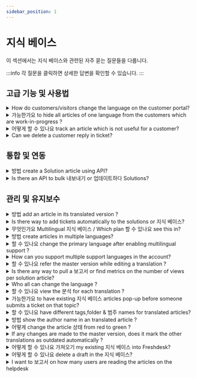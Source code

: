 ```yaml
---
sidebar_position: 1
---
```


# 지식 베이스

이 섹션에서는 지식 베이스와 관련된 자주 묻는 질문들을 다룹니다.

:::info
각 질문을 클릭하면 상세한 답변을 확인할 수 있습니다.
:::


## 고급 기능 및 사용법

<details>
<summary>How do customers/visitors change the language on the customer portal?</summary>

<div style={{ margin: "15px 0px", padding: "0px", fontSize: "13px", fontFamily: "Arial"", border: "0px", overflowX: "auto", textAlign: "initial", color: "rgb(51, 51, 51)", textIndent: "0px", textDecorationStyle: "initial", textDecorationColor: "initial" }}><p><span style={{ fontSize: "16px" }}>For verified customers, the portal is displayed in the language they have chosen in their<strong>&nbsp;profile.</strong></span></p><p><span style={{ fontSize: "16px" }}><br /></span></p><p><span style={{ fontSize: "16px" }}>Generally, when a user lands on the customer portal they would be able to view the portal in other languages by clicking on the <strong>drop-down</strong> displayed at the right end of the navigation bar.&nbsp;</span></p><p><br /></p><p><span dir="ltr" style={{ fontSize: "16px" }}><img src="#" style={{ width: "490px" }} class="fr-fic fr-fil fr-dib" /></span><br /></p></div><p><br /></p>

</details>

<details>
<summary>가능한가요 to hide all articles of one language from the customers which are work-in-progress ?</summary>

<p style={{ margin: "0px", padding: "0px", fontSize: "13px", fontFamily: "\"Helvetica Neue\", Helvetica, Arial, sans-serif", border: "0px", lineHeight: "1.4", wordBreak: "normal", wordWrap: "break-word", color: "rgb(51, 51, 51)", textAlign: "start", textIndent: "0px", textDecorationStyle: "initial", textDecorationColor: "initial" }}><span style={{ margin: "0px", padding: "0px", fontSize: "16px", fontFamily: "Arial, Helvetica, sans-serif", border: "0px" }}>Please navigate to <strong dir="ltr">Admin -&gt; Account -&gt; Helpdesk Settings -&gt;</strong> to add <strong >"supported languages" </strong>by setting up multilingual support. They are by default hidden from the customer portal. </span></p><p style={{ margin: "0px", padding: "0px", fontSize: "13px", fontFamily: "\"Helvetica Neue\", Helvetica, Arial, sans-serif", border: "0px", lineHeight: "1.4", wordBreak: "normal", wordWrap: "break-word", color: "rgb(51, 51, 51)", textAlign: "start", textIndent: "0px", textDecorationStyle: "initial", textDecorationColor: "initial" }}><br /></p><p style={{ margin: "0px", padding: "0px", fontSize: "13px", fontFamily: "\"Helvetica Neue\", Helvetica, Arial, sans-serif", border: "0px", lineHeight: "1.4", wordBreak: "normal", wordWrap: "break-word", color: "rgb(51, 51, 51)", textAlign: "start", textIndent: "0px", textDecorationStyle: "initial", textDecorationColor: "initial" }}><span style={{ margin: "0px", padding: "0px", fontSize: "16px", fontFamily: "Arial, Helvetica, sans-serif", border: "0px" }}>You can change its visibility clicking on the <strong >eye</strong> beside each language which would make it visible on the portal. </span></p><p ><br /></p>

</details>

<details>
<summary>어떻게 할 수 있나요 track an article which is not useful for a customer?</summary>

<p>When an article is published, there is a message at the bottom which says "Did you find it helpful?" which is basically a yes or no question. Upon giving a negative feedback, it creates a new ticket within the portal. Feedback on the article is visible in the Feedback section in the specific Article View page. </p><p><br /></p><p>This way you could resolve these tickets and address the negative feedback as well all from one place. </p>

</details>

<details>
<summary>Can we delete a customer reply in ticket?</summary>

<p>No, a customer's response in a ticket can never be deleted by agents and also the customers themselves cannot revert back their replies.</p>

</details>


## 통합 및 연동

<details>
<summary>방법 create a Solution article using API?</summary>

<p>This <a href="https://developers.freshdesk.com/api/#solutions" target="_blank" rel="noreferrer noopener">link</a> has the detailed procedure to create or edit a Solution article using API.</p>

</details>

<details>
<summary>Is there an API to bulk 내보내기 or 업데이트하다 Solutions?</summary>

<p>Yes, refer this <a href="https://developers.freshdesk.com/api/#solutions" rel="noreferrer noopener" target="_blank">link</a> to get the API details to export or update Solutions articles and folders. </p><p><br /></p><p dir="ltr">You can also do this by navigating to <strong>Admin &gt; Account &gt; Account Details &gt; and click on 'Export'</strong>. This will send a downloadable link to the registered agent email address, clicking on which would download a folder containing Solutions in XML format, along with other account information. Please note that only Agents with the 'Account Administrator' role would have access to Account Settings and only these agents would be able to trigger an account export.</p>

</details>


## 관리 및 유지보수

<details>
<summary>방법 add an article in its translated version ?</summary>

<div style={{ margin: "15px 0px", padding: "0px", fontSize: "13px", fontFamily: "\"Helvetica Neue\", Helvetica, Arial, sans-serif", border: "0px", overflowX: "auto", textAlign: "initial", color: "rgb(51, 51, 51)", textIndent: "0px", textDecorationStyle: "initial", textDecorationColor: "initial" }}><p style={{ margin: "0px", padding: "0px", fontSize: "13px", border: "0px", lineHeight: "1.4", wordBreak: "normal", wordWrap: "break-word" }}><span style={{ margin: "0px", padding: "0px", fontSize: "16px", fontFamily: "Arial, Helvetica, sans-serif", border: "0px" }}>Please navigate to the <strong>solutions </strong>tab on the global header<strong> -&gt; click on the category -&gt;</strong> where you could open the <strong>folder of articles.</strong> When you click on <strong>"show languages",</strong> you would see the icons of the languages supported in your helpdesk. </span></p><p style={{ margin: "0px", padding: "0px", fontSize: "13px", border: "0px", lineHeight: "1.4", wordBreak: "normal", wordWrap: "break-word" }}><br /></p><p style={{ margin: "0px", padding: "0px", fontSize: "13px", border: "0px", lineHeight: "1.4", wordBreak: "normal", wordWrap: "break-word" }}><span style={{ margin: "0px", padding: "0px", fontSize: "16px", fontFamily: "Arial, Helvetica, sans-serif", border: "0px" }}>Kindly add the article's translation under each icon in the respective languages. This would make them available in the language chosen in the <strong>drop-down</strong> on the customer portal. </span></p><p style={{ margin: "0px", padding: "0px", fontSize: "13px", border: "0px", lineHeight: "1.4", wordBreak: "normal", wordWrap: "break-word" }}><br /></p><p style={{ margin: "0px", padding: "0px", fontSize: "13px", border: "0px", lineHeight: "1.4", wordBreak: "normal", wordWrap: "break-word" }}><span style={{ margin: "0px", padding: "0px", fontSize: "16px", fontFamily: "Arial, Helvetica, sans-serif", border: "0px" }}>You could make an entire folder of articles in one language by following the same instructions. </span><span style={{ margin: "0px", padding: "0px", fontSize: "16px", fontFamily: "Arial, Helvetica, sans-serif", border: "0px" }}></span><br /></p></div><p><br /></p>

</details>

<details>
<summary>Is there way to add tickets automatically to the solutions or 지식 베이스?</summary>

<p><span style={{ fontSize: "16px" }}>Any email sent to kbase@&lt;yourcompanyname&gt;.freshdesk.com from your agent email address would be created as a draft solution article inside your Freshdesk Account. You can choose to have this email address added as a bcc email if you'd like to have all tickets automatically added to the knowledge base or you can also manually forward the tickets to this email address, which would save them as solution article drafts.</span></p>

</details>

<details>
<summary>무엇인가요 Multilingual 지식 베이스 / Which plan 할 수 있나요 see this in?</summary>

<div style={{ margin: "15px 0px", padding: "0px", fontSize: "13px", fontFamily: "\"Helvetica Neue\", Helvetica, Arial, sans-serif", border: "0px", overflowX: "auto", textAlign: "initial", color: "rgb(51, 51, 51)", textIndent: "0px", textDecorationStyle: "initial", textDecorationColor: "initial" }}><p>The multilingual knowledge base is when you can display your solution articles in the languages configured in your helpdesk. Please navigate to <strong dir="ltr">Admin &gt; Account &gt; Helpdesk Settings &gt;</strong> where you have an option called <strong dir="ltr">'Manage Languages'</strong>. </p><p><br /></p><p>Please click on this to set up other languages apart from the primary language which would be available on the customer portal after configuration.</p><p><br /></p><p>Say, for instance, you add French and Spanish to this list and your default language is English, as a customer, they would see the <strong>language dropdown</strong> at the right end of the navigation bar. Upon choosing the language in the list, the solution articles would display in the chosen language.</p><p><br /></p><p>This feature is available from the Garden plan. Feel free to reach out to support@freshdesk.com in order to upgrade or know more about the feature.</p></div>

</details>

<details>
<summary>방법 create articles in multiple languages?</summary>

<p>You would be having customers all around the world and our helpdesk does support a global reach to customers in their respective languages. The feature that aids this is called <strong>"Multilingual Support"</strong> which is available from our <strong>Garden</strong> plan. </p><p><br /></p><p>Say, for example, you would want to support articles in Chinese, French, apart from English which is your default/primary portal language. Please navigate to <strong dir="ltr">Admin -&gt; Account -&gt; Helpdesk Settings</strong> where you would see an option called <strong dir="ltr">"Manage Languages"</strong> which would allow you to add Chinese and French as well. Next, to these languages, you would have an option called <strong>"Hidden on portal"</strong> which when clicked upon would make the language visible on the portal.</p>

</details>

<details>
<summary>할 수 있나요 change the primary language after enabling multilingual support ?</summary>

<p>Once you add supported languages, you would not be able to change your primary language. However, we would be able to change the Primary Language for your account from the backend.</p><p><br /></p><p>Kindly write to support@freshdesk.com about the same and one of our agents would get in contact with you to assist in processing the same.</p>

</details>

<details>
<summary>How can you support multiple support languages in the account?</summary>

<p ><span style={{ fontSize: "16px" }}>You would be having customers all around the world and our help desk does support a global reach to customers in their respective languages. This feature that aids this is called <strong >"Multilingual Support"</strong> which is available from our garden plan. </span></p><p ><br /></p><p ><span dir="ltr" style={{ fontSize: "16px" }}>Please navigate to <strong dir="ltr">Admin -&gt; Account -&gt; Helpdesk Settings</strong> where you would see an option called "<strong>Manage Languages</strong>" which would allow you to add <strong >supported languages</strong>. When you click on manage languages, you would see an eye option which when clicked upon would be visible on the portal. By default, they are hidden. </span></p><div style={{ margin: "15px 0px", padding: "0px", fontSize: "13px", fontFamily: "\"Helvetica Neue\", Helvetica, Arial, sans-serif", border: "0px", overflowX: "auto", textAlign: "initial", color: "rgb(51, 51, 51)", textIndent: "0px", textDecorationStyle: "initial", textDecorationColor: "initial" }}><p style={{ margin: "0px", padding: "0px", fontSize: "13px", border: "0px", lineHeight: "1.4", wordBreak: "normal", wordWrap: "break-word" }}><span style={{ fontSize: "16px" }}><span style={{ margin: "0px", padding: "0px", fontFamily: "Arial, Helvetica, sans-serif", border: "0px" }}>Freshdesk has 30+ languages for multilingual support. There is no limit on the number of languages for each account.</span></span></p></div><p ><br /></p>

</details>

<details>
<summary>할 수 있나요 refer the master version while editing a translation ?</summary>

<p><span style={{ fontSize: "16px" }}>Please go to <strong>Solutions tab -&gt; </strong>Click on the <strong>category -&gt;</strong> open the <strong>article </strong>which has to be translated where you would see an option called <strong>"Show master" </strong>on the right end of the header. </span></p><div style={{ margin: "15px 0px", padding: "0px", fontSize: "13px", fontFamily: "\"Helvetica Neue\", Helvetica, Arial, sans-serif", border: "0px", overflowX: "auto", textAlign: "initial", color: "rgb(51, 51, 51)", textIndent: "0px", textDecorationStyle: "initial", textDecorationColor: "initial" }}><p style={{ margin: "0px", padding: "0px", fontSize: "13px", border: "0px", lineHeight: "1.4", wordBreak: "normal", wordWrap: "break-word" }}><span style={{ fontSize: "16px" }}>When you click on this, the article appears in the <strong>primary language</strong> next to the space given for you to put down the translated version of the same. </span></p></div>

</details>

<details>
<summary>Is there any way to pull a 보고서 or find metrics on the number of views per solution article?</summary>

<p ><span style={{ fontSize: "16px" }}>This is not available as a report as such, but if you open a solution folder, on the right, you'd be able to view the number of likes, along with the number of views for each solution article. </span></p><p ><br /></p><p ><br /></p><p ><img class="fr-dib fr-draggable fr-bordered" src="#" style={{ width: "622px", height: "198.966px" }} /></p><p ><br /></p><p ><br /></p><p >There is also an option to <strong>reset</strong> these numbers inside each article on the bottom right under <strong>Analytics</strong>.</p><p ><br /></p><p ><span style={{ fontSize: "16px" }}><img class="fr-dib fr-draggable fr-bordered" src="#" style={{ width: "241px", height: "93.3764px" }} /></span></p><p ><br /></p><p><span style={{ fontSize: "16px" }}><br /></span></p><p><span style={{ fontSize: "16px" }}>You can also <a href="https://support.freshdesk.com/support/solutions/articles/6249-the-google-analytics-app" target="_blank">integrate with Google Analytics</a> to derive these metrics with further details.</span></p>

</details>

<details>
<summary>Who all can change the language ?</summary>

<p ><span style={{ fontSize: "16px" }}>The users need not be logged in to change the language of the portal. Please navigate to the <strong >customer portal</strong> as a user to see the dropdown of your languages supported in your helpdesk. When you select from this list, the portal is available in that chosen language.</span></p><p ><br /></p><p ><span dir="ltr" style={{ fontSize: "16px" }}><img src="#" style={{ width: "auto" }} class="fr-fic fr-fil fr-dib" /></span><br /></p><p ><span style={{ fontSize: "16px" }}><br /></span></p><p ><span style={{ fontSize: "16px" }}>As of now, there is no feature to restrict this to only logged in users. You could always keep the language hidden by not clicking the eye icon (which makes it visible on the portal) next to it in the <strong dir="ltr">Admin -&gt; Account -&gt; Helpdesk Settings -&gt; Manage Languages.</strong>&nbsp;</span></p><p ><br /></p><p ><span dir="ltr" style={{ fontSize: "16px" }}><img src="#" style={{ width: "auto" }} class="fr-fic fr-fil fr-dib" /></span><br /></p>

</details>

<details>
<summary>할 수 있나요 view the 분석 for each translation ?</summary>

<div style={{ margin: "15px 0px", padding: "0px", fontSize: "13px", fontFamily: "\"Helvetica Neue\", Helvetica, Arial, sans-serif", border: "0px", overflowX: "auto", textAlign: "initial", color: "rgb(51, 51, 51)", textIndent: "0px", textDecorationStyle: "initial", textDecorationColor: "initial" }}><p style={{ margin: "0px", padding: "0px", fontSize: "13px", border: "0px", lineHeight: "1.4", wordBreak: "normal", wordWrap: "break-word" }}><span style={{ margin: "0px", padding: "0px", fontSize: "16px", fontFamily: "Arial, Helvetica, sans-serif", border: "0px" }}>Please navigate to <strong>Solutions tab -&gt; Click on the category -&gt; open the article</strong> and click on its translation. </span></p><p style={{ margin: "0px", padding: "0px", fontSize: "13px", border: "0px", lineHeight: "1.4", wordBreak: "normal", wordWrap: "break-word" }}><br /></p><p style={{ margin: "0px", padding: "0px", fontSize: "13px", border: "0px", lineHeight: "1.4", wordBreak: "normal", wordWrap: "break-word" }}><span style={{ margin: "0px", padding: "0px", fontSize: "16px", fontFamily: "Arial, Helvetica, sans-serif", border: "0px" }}>Here, you would be able to see the article properties to the right of it where the<strong> "Analytics" </strong>is displayed at the bottom. </span></p><p style={{ margin: "0px", padding: "0px", fontSize: "13px", border: "0px", lineHeight: "1.4", wordBreak: "normal", wordWrap: "break-word" }}><br /></p><p style={{ margin: "0px", padding: "0px", fontSize: "13px", border: "0px", lineHeight: "1.4", wordBreak: "normal", wordWrap: "break-word" }}><span style={{ margin: "0px", padding: "0px", fontSize: "16px", fontFamily: "Arial, Helvetica, sans-serif", border: "0px" }}>The overall analytics can be viewed in the <strong>master</strong> version of the article. </span></p></div><p><br /></p>

</details>

<details>
<summary>가능한가요 to have existing 지식 베이스 articles pop-up before someone submits a ticket on that topic?</summary>

<p ><span style={{ fontSize: "16px" }}>Once you have populated your knowledge base articles, you can setup your support portal to "auto-suggest" solutions that are in line with a customers' query(Ticket Subject) when they are submitting a ticket.</span></p><p ><br /></p><p ><span style={{ fontSize: "16px" }}>If you navigate to <strong dir="ltr">Admin &gt; Channels &gt; Portal --&gt; Settings</strong> tab, you would see an option called <strong >"</strong><strong >Auto-suggest solutions while creating a new ticket", </strong><span rel="tempredactor">available </span><span rel="tempredactor">under</span><strong ><span rel="tempredactor"></span><span rel="tempredactor"><strong >"User Permissions for portal" --&gt; </strong></span><span rel="tempredactor"><strong >Who can submit a new ticket on portal.</strong></span></strong></span></p><p ><br /></p><p ></p><p ><br /></p><p ><span style={{ fontSize: "16px" }}><span rel="tempredactor">You could turn this option on and each time when the customer starts submitting a ticket, based on the text added to the Subject, corresponding Solution Articles would be auto-suggested.</span></span></p><p ></p><p ></p>

</details>

<details>
<summary>할 수 있나요 have different tags,folder &amp; 범주 names for translated articles?</summary>

<div style={{ margin: "15px 0px", padding: "0px", fontSize: "13px", fontFamily: "\"Helvetica Neue\", Helvetica, Arial, sans-serif", border: "0px", overflowX: "auto", textAlign: "initial", color: "rgb(51, 51, 51)", textIndent: "0px", textDecorationStyle: "initial", textDecorationColor: "initial" }}><p style={{ margin: "0px", padding: "0px", fontSize: "13px", border: "0px", lineHeight: "1.4", wordBreak: "normal", wordWrap: "break-word" }}><span style={{ margin: "0px", padding: "0px", fontSize: "16px", fontFamily: "Arial, Helvetica, sans-serif", border: "0px" }}>You could have different tags, folders or categories for translated articles. To have this done, while editing the translated article, there are a few properties below the editor that enables us to have tags,category,folder names in the tab of the solution article for that particular supported language.</span></p></div><p><br /></p>

</details>

<details>
<summary>방법 show the author name in an translated article ?</summary>

<p><span style={{ color: "rgb(51, 51, 51)", fontFamily: "Arial, Helvetica, sans-serif", fontSize: "16px", textAlign: "start", textIndent: "0px", backgroundColor: "rgb(255, 255, 255)", textDecorationStyle: "initial", textDecorationColor: "initial" }}>You could make the author name to be displayed for each of the Solution Articles, on your Support Portal.&nbsp;</span></p><p><span dir="ltr" style={{ color: "rgb(51, 51, 51)", fontFamily: "Arial, Helvetica, sans-serif", fontSize: "16px", textAlign: "start", textIndent: "0px", backgroundColor: "rgb(255, 255, 255)", textDecorationStyle: "initial", textDecorationColor: "initial" }}>To have this done, kindly enable the</span><strong style={{ margin: "0px", padding: "0px", fontWeight: "bold", fontSize: "16px", fontFamily: "Arial, Helvetica, sans-serif", border: "0px", color: "rgb(51, 51, 51)", textAlign: "start", textIndent: "0px", textDecorationStyle: "initial", textDecorationColor: "initial" }}>&nbsp;Show Author Names</strong><span style={{ color: "rgb(51, 51, 51)", fontFamily: "Arial, Helvetica, sans-serif", fontSize: "16px", textAlign: "start", textIndent: "0px", backgroundColor: "rgb(255, 255, 255)", textDecorationStyle: "initial", textDecorationColor: "initial" }}>&nbsp;option under <strong dir="ltr">Admin &gt; Channels &gt; Portals</strong></span></p><p><br /></p><p><img src="#" style={{ width: "auto" }} class="fr-fic fr-fil fr-dib" /></p><p><br /></p><p><span style={{ color: "rgb(51, 51, 51)", fontFamily: "Arial, Helvetica, sans-serif", fontSize: "16px", textAlign: "start", textIndent: "0px", backgroundColor: "rgb(255, 255, 255)", textDecorationStyle: "initial", textDecorationColor: "initial" }}><strong dir="ltr">Click on Edit next to the name of the Portal</strong></span></p><p><br /></p><p><span style={{ color: "rgb(51, 51, 51)", fontFamily: "Arial, Helvetica, sans-serif", fontSize: "16px", textAlign: "start", textIndent: "0px", backgroundColor: "rgb(255, 255, 255)", textDecorationStyle: "initial", textDecorationColor: "initial" }}><strong dir="ltr"><img src="#" style={{ width: "auto" }} class="fr-fic fr-fil fr-dib" /></strong></span><br /></p><p><span style={{ color: "rgb(51, 51, 51)", fontFamily: "Arial, Helvetica, sans-serif", fontSize: "16px", textAlign: "start", textIndent: "0px", backgroundColor: "rgb(255, 255, 255)", textDecorationStyle: "initial", textDecorationColor: "initial" }}><strong dir="ltr">Manage Sections &gt; Knowledge base</strong></span></p><p><br /></p><p><span dir="ltr" style={{ color: "rgb(51, 51, 51)", fontFamily: "Arial, Helvetica, sans-serif", fontSize: "16px", textAlign: "start", textIndent: "0px", backgroundColor: "rgb(255, 255, 255)", textDecorationStyle: "initial", textDecorationColor: "initial" }}>Check the box that says "Display author name on this portal"</span></p><p><br /></p><p><span dir="ltr" style={{ color: "rgb(51, 51, 51)", fontFamily: "Arial, Helvetica, sans-serif", fontSize: "16px", textAlign: "start", textIndent: "0px", backgroundColor: "rgb(255, 255, 255)", textDecorationStyle: "initial", textDecorationColor: "initial" }}><img src="#" style={{ width: "auto" }} class="fr-fic fr-fil fr-dib" /></span></p><p dir="ltr"><br /></p><p dir="ltr"><br /></p><br /><p><br /></p>

</details>

<details>
<summary>어떻게 change the article 상태 from red to green ?</summary>

<div style={{ margin: "15px 0px", padding: "0px", fontSize: "13px", fontFamily: "\"Helvetica Neue\", Helvetica, Arial, sans-serif", border: "0px", overflowX: "auto", textAlign: "initial", color: "rgb(51, 51, 51)", textIndent: "0px", textDecorationStyle: "initial", textDecorationColor: "initial" }}><p style={{ margin: "0px", padding: "0px", fontSize: "13px", border: "0px", lineHeight: "1.4", wordBreak: "normal", wordWrap: "break-word" }}><span style={{ fontSize: "16px" }}>An article has a translation marked in red because the translation has not been updated after making changes to the master version of the article. It would turn green once you mark the translation as "up to date". </span></p><p style={{ margin: "0px", padding: "0px", fontSize: "13px", border: "0px", lineHeight: "1.4", wordBreak: "normal", wordWrap: "break-word" }}><span style={{ fontSize: "16px" }}><br /></span></p><p style={{ margin: "0px", padding: "0px", fontSize: "13px", border: "0px", lineHeight: "1.4", wordBreak: "normal", wordWrap: "break-word" }}><span style={{ fontSize: "16px" }}><span style={{ margin: "0px", padding: "0px", fontFamily: "Arial, Helvetica, sans-serif", border: "0px" }}>Please navigate to the <strong>Solutions tab -&gt; click on the category -&gt; open the particular article </strong>in the folder and Click on <strong>Edit</strong> to make changes to the article. </span></span></p><p style={{ margin: "0px", padding: "0px", fontSize: "13px", border: "0px", lineHeight: "1.4", wordBreak: "normal", wordWrap: "break-word" }}><span style={{ fontSize: "16px" }}><br /></span></p><p style={{ margin: "0px", padding: "0px", fontSize: "13px", border: "0px", lineHeight: "1.4", wordBreak: "normal", wordWrap: "break-word" }}><span style={{ fontSize: "16px" }}><span style={{ margin: "0px", padding: "0px", fontFamily: "Arial, Helvetica, sans-serif", border: "0px" }}>Within the article, kindly choose the respective translation (as it is outdated, it would be highlighted in <strong>red</strong>) -&gt; click on <strong style={{ margin: "0px", padding: "0px", fontWeight: "bold", fontSize: "16px", border: "0px" }}>Mark This Translation as Up-to-date</strong> on the top right corner of the page. Upon saving this, the article status or the translation icon would be available in green. </span></span></p></div><p><br /></p>

</details>

<details>
<summary>If any changes are made to the master version, does it mark the other translations as outdated automatically ?</summary>

<p><span style={{ fontSize: "16px" }}>When changes are made to the master article in the Solutions tab, please note that you would find an option to <strong>"Mark other Translations as outdated"</strong> at the right side of this article. </span></p><div style={{ margin: "15px 0px", padding: "0px", fontSize: "13px", fontFamily: "\"Helvetica Neue\", Helvetica, Arial, sans-serif", border: "0px", overflowX: "auto", textAlign: "initial", color: "rgb(51, 51, 51)", textIndent: "0px", textDecorationStyle: "initial", textDecorationColor: "initial" }}><p style={{ margin: "0px", padding: "0px", fontSize: "13px", border: "0px", lineHeight: "1.4", wordBreak: "normal", wordWrap: "break-word" }}><span style={{ fontSize: "16px" }}>Within the translation, you have the option to make the changes to match the master version and mark the </span><strong><span style={{ fontSize: "16px" }}>"translation as up to date".</span></strong></p></div>

</details>

<details>
<summary>어떻게 할 수 있나요 가져오기 my existing 지식 베이스 into Freshdesk?</summary>

<p>We will be able to import an existing Knowledge Base onto your Freshdesk Account. Please write to support@freshdesk.com with <strong>the CSV file</strong> of your current Knowledge Base and one of our agents will get in touch with you to check the data and process your import.</p>

</details>

<details>
<summary>어떻게 할 수 있나요 delete a draft in the 지식 베이스?</summary>

<div dir="ltr"><p dir="ltr">Under the <strong>Solutions</strong> tab, you would find <strong>All drafts</strong> under the filter&nbsp;</p><p><br /></p><p><img src="#" style={{ width: "222px", display: "block", float: "none", verticalAlign: "top", margin: "5px auto", textAlign: "center" }} class="fr-fic fr-dib" /></p><p><br /></p><p dir="ltr">You can click edit/delete icon on any of these drafts which would take you to the Solutions edit/delete confirmation page.</p><p><br /></p><p><img src="#" style={{ width: "auto", display: "block", float: "none", verticalAlign: "top", margin: "5px auto", textAlign: "center" }} class="fr-fic fr-dib" /></p><p><br /></p><p>You will have to re-enter the title of the article for confirmation of deletion - this is to prevent any accidental deletion of articles.&nbsp;</p><p><br /><img src="#" style={{ width: "auto", display: "block", float: "none", verticalAlign: "top", margin: "5px auto", textAlign: "center" }} class="fr-fic fr-dib" /><br /></p><p>Please note that <strong>this action cannot be undone</strong>.</p></div>

</details>

<details>
<summary>I want to 보고서 on how many users are reading the articles on the helpdesk</summary>

<p>You can view this from the Solutions section in your Freshdesk. Next to the article you will be able to see the number of Views by your customers. You can also view the number of likes and dislikes.</p><p><br /></p><p>You can also <a href="https://support.freshdesk.com/en/support/solutions/articles/50000002837">create your own knowledge base reports</a> if you're on the <strong>Estate</strong> plan or above.</p>

</details>

